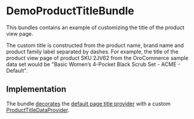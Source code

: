 # DemoProductTitleBundle

This bundles contains an example of customizing the title of the product view page.
 
The custom title is constructed from the product name, brand name and product family label separated by dashes. For example, the title of the product view page of product SKU 2JV62 from the OroCommerce sample data set would be "Basic Women’s 4-Pocket Black Scrub Set - ACME - Default".

## Implementation

The bundle [decorates](Resources/config/services.yml#L1-L8) the [default page title provider](https://github.com/oroinc/orocommerce/blob/3.1.4/src/Oro/Bundle/WebCatalogBundle/Resources/config/services.yml#L350-L356) with a custom [ProductTitleDataProvider](Layout/DataProvider/ProductTitleDataProvider.php).
